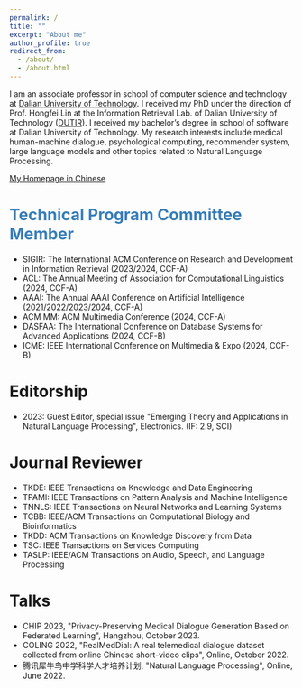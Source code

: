 ```yaml
---
permalink: /
title: ""
excerpt: "About me"
author_profile: true
redirect_from: 
  - /about/
  - /about.html
---
```


I am an associate professor in school of computer science and technology at [Dalian University of Technology](https://en.dlut.edu.cn/). I received my PhD under the direction of Prof. Hongfei Lin at the Information Retrieval Lab. of Dalian University of Technology ([DUTIR](http://ir.dlut.edu.cn/)). I received my bachelor’s degree in school of software at Dalian University of Technology. My research interests include medical human-machine dialogue, psychological computing, recommender system, large language models and other topics related to Natural Language Processing.

[My Homepage in Chinese](http://faculty.dlut.edu.cn/xubo1/zh_CN/index.htm)

# <span style="color:rgb(55, 126, 184);">Technical Program Committee Member</span>
- SIGIR: The International ACM Conference on Research and Development in Information Retrieval (2023/2024, CCF-A)
- ACL: The Annual Meeting of Association for Computational Linguistics (2024, CCF-A)
- AAAI: The Annual AAAI Conference on Artificial Intelligence (2021/2022/2023/2024, CCF-A)
- ACM MM: ACM Multimedia Conference (2024, CCF-A)
- DASFAA: The International Conference on Database Systems for Advanced Applications (2024, CCF-B)
- ICME: IEEE International Conference on Multimedia & Expo (2024, CCF-B)

# Editorship
- 2023: Guest Editor, special issue "Emerging Theory and Applications in Natural Language Processing", Electronics. (IF: 2.9, SCI)

# Journal Reviewer
- TKDE: IEEE Transactions on Knowledge and Data Engineering
- TPAMI: IEEE Transactions on Pattern Analysis and Machine Intelligence
- TNNLS: IEEE Transactions on Neural Networks and Learning Systems
- TCBB: IEEE/ACM Transactions on Computational Biology and Bioinformatics
- TKDD: ACM Transactions on Knowledge Discovery from Data
- TSC: IEEE Transactions on Services Computing
- TASLP: IEEE/ACM Transactions on Audio, Speech, and Language Processing

# Talks
- CHIP 2023, "Privacy-Preserving Medical Dialogue Generation Based on Federated Learning", Hangzhou, October 2023. 
- COLING 2022, "RealMedDial: A real telemedical dialogue dataset collected from online Chinese short-video clips", Online, October 2022.
- 腾讯犀牛鸟中学科学人才培养计划, "Natural Language Processing", Online, June 2022.
